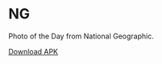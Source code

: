 # NG
Photo of the Day from National Geographic.

[Download APK](https://github-production-release-asset-2e65be.s3.amazonaws.com/134877659/8cbecdb4-6079-11e8-9075-a385e2703346?X-Amz-Algorithm=AWS4-HMAC-SHA256&X-Amz-Credential=AKIAIWNJYAX4CSVEH53A%2F20180525%2Fus-east-1%2Fs3%2Faws4_request&X-Amz-Date=20180525T161343Z&X-Amz-Expires=300&X-Amz-Signature=83549a7510d3c2552bb855488291f5bf578e84df156910ce9f10e305208f5c30&X-Amz-SignedHeaders=host&actor_id=8996908&response-content-disposition=attachment%3B%20filename%3Dapp-release.apk&response-content-type=application%2Fvnd.android.package-archive)